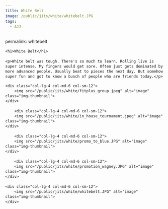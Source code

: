 ```yaml
---
title: White Belt
image: /public/jits/white/whitebelt.JPG
tags:
  - AJJ
---
```


permalink: whitebelt

<div class="row align-items-center pb-3">

    <h1>White Belt</h1>

    <p>White belt was tough. There's so much to learn. Rolling live is super intense. My fingers would get sore. Often just gets dominated by more advanced people. Usually beat to pieces the next day. But somehow super fun and got to know a bunch of people who are friends today.</p>

</div>

<div class="row">

    <div class="col-lg-4 col-md-6 col-sm-12">
        <img src="/public/jits/white/fitplus_group.jpeg" alt="image" class="img-thumbnail">
    </div>

        <div class="col-lg-4 col-md-6 col-sm-12">
        <img src="/public/jits/white/in_house_tournament.jpeg" alt="image" class="img-thumbnail">
    </div>

        <div class="col-lg-4 col-md-6 col-sm-12">
        <img src="/public/jits/white/promo_to_blue.JPG" alt="image" class="img-thumbnail">
    </div>

        <div class="col-lg-4 col-md-6 col-sm-12">
        <img src="/public/jits/white/promotion_wagney.JPG" alt="image" class="img-thumbnail">
    </div>

    <div class="col-lg-4 col-md-6 col-sm-12">
        <img src="/public/jits/white/whitebelt.JPG" alt="image" class="img-thumbnail">
    </div>






</div>